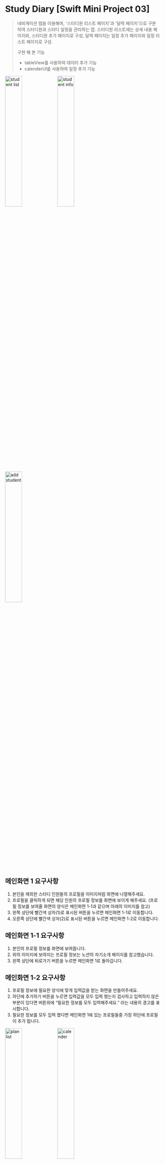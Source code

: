# Study Diary [Swift Mini Project 03]
> 네비게이션 탭을 이용해여, '스터디원 리스트 페이지'과 '달력 페이지'으로 구분하여 스터디원과 스터디 일정을 관리하는 앱.
> 스터디원 리스트에는 상세 내용 페이지와, 스터디원 추가 페이지로 구성, 달력 페이지는 일정 추가 페이지와 일정 리스트 페이지로 구성.
> 
> 구현 해 본 기능
> - tableView를 사용하여 데이터 추가 기능
> - calenderUI를 사용하여 일정 추가 기능


<img src="https://github.com/dorami4477/StudyDiary/assets/85213387/3721c1e0-5052-4de9-b2f0-a965b16b07d3" width="33%" title="스터디원 리스트" alt="student list"></img>
<img src="https://github.com/dorami4477/StudyDiary/assets/85213387/934beab2-23bd-4cd1-9af1-caedfed0707b" width="33%" title="스터디원 상세내용" alt="student info"></img>
<img src="https://github.com/dorami4477/StudyDiary/assets/85213387/e9c1b180-368a-41f7-b001-6b22fb27f551" width="33%" title="스터디원 추가" alt="add student"></img>

## 메인화면 1 요구사항

1. 본인을 제외한 스터디 인원들의 프로필을 이미지처럼 화면에 나열해주세요.
2. 프로필을 클릭하게 되면 해당 인원의 프로필 정보를 화면에 보이게 해주세요. (프로필 정보를 보여줄 화면의 양식은 메인화면 1-1과 같으며 아래의 이미지를 참고)
3. 왼쪽 상단에 빨간색 상자(1)로 표시된 버튼을 누르면 메인화면 1-1로 이동합니다.
4. 오른쪽 상단에 빨간색 상자(2)로 표시된 버튼을 누르면 메인화면 1-2로 이동합니다.




## 메인화면 1-1 요구사항

1. 본인의 프로필 정보를 화면에 보여줍니다.
2. 위의 이미지에 보여지는 프로필 정보는 노션의 자기소개 페이지를 참고했습니다.
3. 왼쪽 상단에 뒤로가기 버튼을 누르면 메인화면 1로 돌아갑니다.





## 메인화면 1-2 요구사항

1. 프로필 정보에 필요한 양식에 맞게 입력값을 받는 화면을 만들어주세요.
2. 하단에 추가하기 버튼을 누르면 입력값을 모두 입력 했는지 검사하고 입력하지 않은 부분이 있다면 버튼위에 “필요한 정보를 모두 입력해주세요.” 라는 내용의 경고를 표시합니다.
3. 필요한 정보를 모두 입력 했다면 메인화면 1에 있는 프로필들중 가장 하단에 프로필이 추가 됩니다.


<img src="https://github.com/dorami4477/StudyDiary/assets/85213387/665898fb-72a4-4ea2-945e-400b2d4443ae" width="33%" title="일정 리스트" alt="plan list"></img>
<img src="https://github.com/dorami4477/StudyDiary/assets/85213387/d130d284-82df-43b4-9c44-1f0729b20f7b" width="33%" title="달력" alt="calender"></img>
<img src="https://github.com/dorami4477/StudyDiary/assets/85213387/0deec587-329a-4233-994d-0a1ea4e93717" width="33%" title="일정 추가" alt="add plan"></img>

## 메인화면 2 요구사항

1. 날짜를 확인할 수 있는 달력을 화면에 넣어줍니다.
2. 일정이 존재하는 날짜의 숫자에는 특별한 효과를 넣어주세요. 특별한 효과는 자유롭게 정하셔도 됩니다. ex) 5월 7일에 스터디 일정이 있다면 7일에만 숫자의 색을 파란색으로 바꿔준다. 
3. 왼쪽 상단에 빨간색 상자(1)로 표시된 버튼을 누르면 메인화면 2-1로 이동합니다.
4. 오른쪽 상단에 빨간색 상자(2)로 표시된 버튼을 누르면 메인화면 2-2로 이동합니다.





## 메인화면 2-1 요구사항

1. 예정 되어있는 스터디 일정들을 나열하여 화면에 보여줍니다. 하나의 일정에 대하여 보여줄 정보는 날짜, 일정 이름, 일정 내용 입니다.
2. 왼쪽 상단에 뒤로가기 버튼을 누르면 메인화면 2로 이동합니다. 




## 메인화면 2-2 요구사항

1. 화면에 날짜를 선택할 수 있는 필드, 일정의 이름과 내용을 입력할 수 있는 두개의 필드, 버튼을 1개 추가해 주세요.
2. 버튼을 클릭하면 날짜를 선택했는지, 일정의 이름과 내용을 입력했는지 검사합니다. 입력하지 않은 필드가 있다면 버튼 위에 입력하지 않은 정보가 있습니다.” 라는 경고를 표시합니다. 모든 필드에 입력을 했다면 다음으로 선택한 날짜에 일정이 이미 존재하는지 검사합니다. 일정이 이미 존재한다면 버튼위에 “다른 일정이 이미 존재합니다.” 라는 경고를 표시합니다. 모든 검사를 통과 했다면 버튼 위에 “일정이 추가 됐습니다.” 라는 안내문구를 표시합니다.
3. 일정이 추가되면 메인화면 2에는 해당 날짜에 특별한 효과가 적용됩니다.
4. 일정이 추가되면 메인화면 2-1에 있는 일정들의 하단에 새로운 일정이 추가됩니다.
